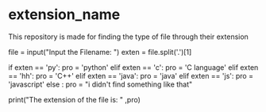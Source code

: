 # extension_name
This repository is made for finding the type of file through their extension

file = input("Input the Filename: ")
exten = file.split('.')[1]


if exten == 'py':
    pro = 'python'
elif exten == 'c':
    pro = 'C language'
elif exten == 'hh':
   pro = 'C++'
elif exten == 'java':
    pro = 'java'
elif exten == 'js':
    pro = 'javascript'
else :
    pro = "i didn't find something like that"

print("The extension of the file is: " ,pro)
